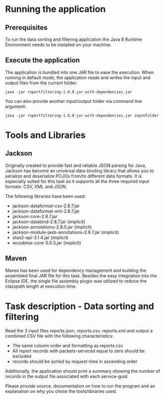 # Running the application

## Prerequisites
To run the data sorting and filtering application the Java 8 Runtime Environment needs to be installed on your machine.

## Execute the application
The application is bundled into one JAR file to ease the execution. When running in default mode, the application reads and writes the input and output files from the current folder:

```
java -jar reportfiltering-1.0.0-jar-with-dependencies.jar
```

You can also provide another input/output folder via command line argument:

```
java -jar reportfiltering-1.0.0-jar-with-dependencies.jar inputFolder
```

# Tools and Libraries

## Jackson

Originally created to provide fast and reliable JSON parsing for Java, Jackson has become an universal data-binding library that allows you to serialize and deserialize POJOs from/to different data formats. It is especially suited for this task as it supports all the three required input formats: CSV, XML and JSON.

The following libraries have been used:
- jackson-dataformat-csv-2.8.7.jar
- jackson-dataformat-xml-2.8.7.jar
- jackson-core-2.8.7.jar
- jackson-databind-2.8.7.jar (implicit)
- jackson-annotations-2.8.0.jar (implicit)
- jackson-module-jaxb-annotations-2.8.7.jar (implicit)
- stax2-api-3.1.4.jar (implicit)
- woodstox-core-5.0.3.jar (implicit)

## Maven

Maven has been used for dependency management and building the assembled final JAR file for this task. Besides the easy integration into the Eclipse IDE, the single file assembly plugin was utilized to reduce the classpath length at execution time.

# Task description - Data sorting and filtering

Read the 3 input files reports.json, reports.csv, reports.xml and output a combined CSV file with the following characteristics:

- The same column order and formatting as reports.csv
- All report records with packets-serviced equal to zero should be excluded
- records should be sorted by request-time in ascending order

Additionally, the application should print a summary showing the number of records in the output file associated with each service-guid.

Please provide source, documentation on how to run the program and an explanation on why you chose the tools/libraries used.
